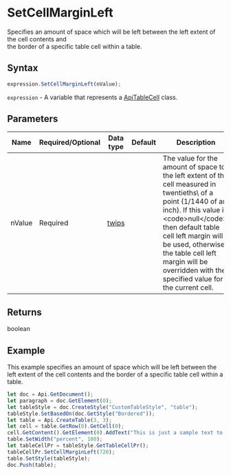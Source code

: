 # SetCellMarginLeft

Specifies an amount of space which will be left between the left extent of the cell contents and \
the border of a specific table cell within a table.

## Syntax

```javascript
expression.SetCellMarginLeft(nValue);
```

`expression` - A variable that represents a [ApiTableCell](../ApiTableCell.md) class.

## Parameters

| **Name** | **Required/Optional** | **Data type** | **Default** | **Description** |
| ------------- | ------------- | ------------- | ------------- | ------------- |
| nValue | Required | [twips](../../Enumeration/twips.md) |  | The value for the amount of space to the left extent of the cell measured in twentieths\ of a point (1/1440 of an inch). If this value is &lt;code&gt;null&lt;/code&gt;, then default table cell left margin will be used, otherwise\ the table cell left margin will be overridden with the specified value for the current cell. |

## Returns

boolean

## Example

This example specifies an amount of space which will be left between the left extent of the cell contents and the border of a specific table cell within a table.

```javascript editor-
let doc = Api.GetDocument();
let paragraph = doc.GetElement(0);
let tableStyle = doc.CreateStyle("CustomTableStyle", "table");
tableStyle.SetBasedOn(doc.GetStyle("Bordered"));
let table = Api.CreateTable(3, 3);
let cell = table.GetRow(0).GetCell(0);
cell.GetContent().GetElement(0).AddText("This is just a sample text to show that the left margin for all the table cells is 36 points.");
table.SetWidth("percent", 100);
let tableCellPr = tableStyle.GetTableCellPr();
tableCellPr.SetCellMarginLeft(720);
table.SetStyle(tableStyle);
doc.Push(table);
```

